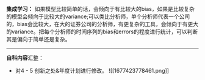 **集成学习：** 如果模型比较简单的话，会倾向于有比较大的bias，如果是比较复杂的模型会倾向于比较大的variance;可以类比分析师，单个分析师代表一个公司的，bias会比较大，在大的证券公司的分析师，有更复杂的工具，会倾向于有更大的variance。把每个分析师的时间序列的bias和errors的程度进行统计，可以判断其是偏向于简单还是复杂。

---
**自科内容**汇整：
- 对4 - 5 创新之处&年度计划进行修改。
![[1677423778461.png]]